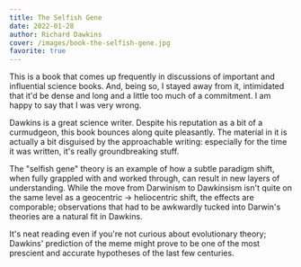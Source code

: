 ```yaml
---
title: The Selfish Gene
date: 2022-01-28
author: Richard Dawkins
cover: /images/book-the-selfish-gene.jpg
favorite: true
---
```


This is a book that comes up frequently in discussions of important and influential science books. And, being so, I stayed away from it, intimidated that it'd be dense and long and a little too much of a commitment. I am happy to say that I was very wrong.

Dawkins is a great science writer. Despite his reputation as a bit of a curmudgeon, this book bounces along quite pleasantly. The material in it is actually a bit disguised by the approachable writing: especially for the time it was written, it's really groundbreaking stuff.

The "selfish gene" theory is an example of how a subtle paradigm shift, when fully grappled with and worked through, can result in new layers of understanding. While the move from Darwinism to Dawkinsism isn't quite on the same level as a geocentric → heliocentric shift, the effects are comporable; observations that had to be awkwardly tucked into Darwin's theories are a natural fit in Dawkins.

It's neat reading even if you're not curious about evolutionary theory; Dawkins' prediction of the meme might prove to be one of the most prescient and accurate hypotheses of the last few centuries.

